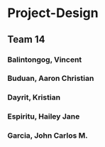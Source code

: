 # Project-Design

## Team 14

### Balintongog, Vincent

### Buduan, Aaron Christian

### Dayrit, Kristian

### Espiritu, Hailey Jane

### Garcia, John Carlos M.

